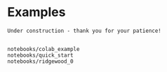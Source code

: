# Examples

<!-- a gallery of case studies, linking python notebooks and blog posts -->

```{warning}
Under construction - thank you for your patience!
```

```{nbgallery}

notebooks/colab_example
notebooks/quick_start
notebooks/ridgewood_0
```
